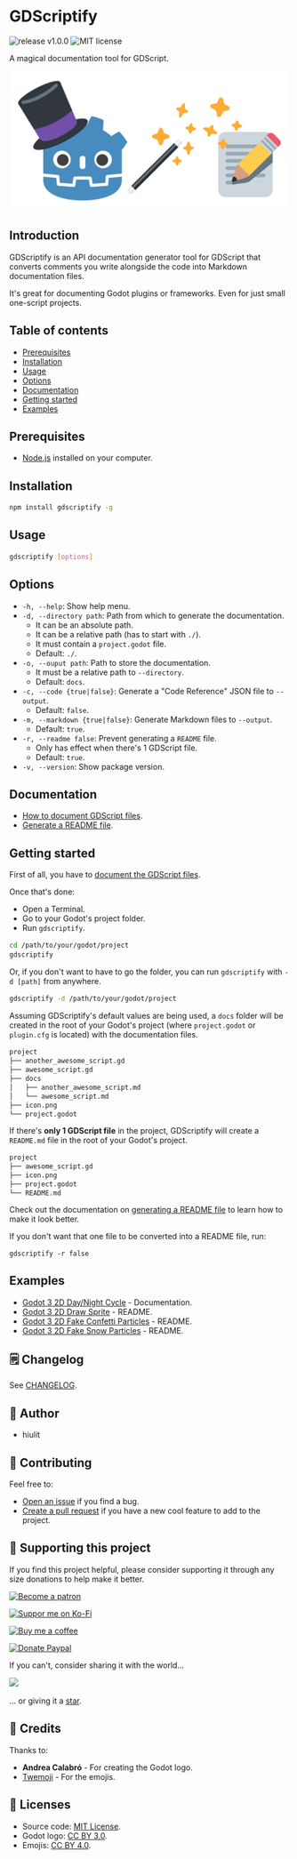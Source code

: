 # GDScriptify

![release v1.0.0](https://img.shields.io/badge/release-v1.0.0-478cbf?style=flat-square) ![MIT license](https://img.shields.io/badge/license-MIT-478cbf?style=flat-square)

A magical documentation tool for GDScript.

![GDScriptify banner](/gdscriptify-banner.jpg)

## Introduction

GDScriptify is an API documentation generator tool for GDScript that converts comments you write alongside the code into Markdown documentation files.

It's great for documenting Godot plugins or frameworks. Even for just small one-script projects.

## Table of contents

- [Prerequisites](#prerequisites)
- [Installation](#installation)
- [Usage](#usage)
- [Options](#options)
- [Documentation](#documentation)
- [Getting started](#getting-started)
- [Examples](#examples)

## Prerequisites

- [Node.js](https://nodejs.org) installed on your computer.

## Installation

```bash
npm install gdscriptify -g
```

## Usage

```bash
gdscriptify [options]
```

## Options

- `-h, --help`: Show help menu.
- `-d, --directory path`: Path from which to generate the documentation.
  - It can be an absolute path.
  - It can be a relative path (has to start with `./`).
  - It must contain a `project.godot` file.
  - Default: `./`.
- `-o, --ouput path`: Path to store the documentation.
  - It must be a relative path to `--directory`.
  - Default: `docs`.
- `-c, --code {true|false}`: Generate a "Code Reference" JSON file to `--output`.
  - Default: `false`.
- `-m, --markdown {true|false}`: Generate Markdown files to `--output`.
  - Default: `true`.
- `-r, --readme false`: Prevent generating a `README` file.
  - Only has effect when there's 1 GDScript file.
  - Default: `true`.
- `-v, --version`: Show package version.

## Documentation

- [How to document GDScript files](/docs/how-to-document-gdscript-files.md).
- [Generate a README file](/docs/generate-a-readme-file.md).

## Getting started

First of all, you have to [document the GDScript files](/docs/how-to-document-gdscript-files.md).

Once that's done:

- Open a Terminal.
- Go to your Godot's project folder.
- Run `gdscriptify`.

```bash
cd /path/to/your/godot/project
gdscriptify
```

Or, if you don't want to have to go the folder, you can run `gdscriptify` with `-d [path]` from anywhere.

```bash
gdscriptify -d /path/to/your/godot/project
```

Assuming GDScriptify's default values are being used, a `docs` folder will be created in the root of your Godot's project (where `project.godot` or `plugin.cfg` is located) with the documentation files.

```
project
├── another_awesome_script.gd
├── awesome_script.gd
├── docs
│   ├── another_awesome_script.md
│   └── awesome_script.md
├── icon.png
└── project.godot
```

If there's **only 1 GDScript file** in the project, GDScriptify will create a `README.md` file in the root of your Godot's project.

```
project
├── awesome_script.gd
├── icon.png
├── project.godot
└── README.md
```

Check out the documentation on [generating a README file](/docs/generate-a-readme-file.md) to learn how to make it look better.

If you don't want that one file to be converted into a README file, run:

```
gdscriptify -r false
```

## Examples

- [Godot 3 2D Day/Night Cycle](https://github.com/hiulit/Godot-3-2D-Day-Night-Cycle/tree/master/docs/src) - Documentation.
- [Godot 3 2D Draw Sprite](https://github.com/hiulit/Godot-3-2D-Draw-Sprite) - README.
- [Godot 3 2D Fake Confetti Particles](https://github.com/hiulit/Godot-3-2D-Fake-Confetti-Particles) - README.
- [Godot 3 2D Fake Snow Particles](https://github.com/hiulit/Godot-3-2D-Fake-Snow-Particles) - README.

## 🗒️ Changelog

See [CHANGELOG](/CHANGELOG.md).

## 👤 Author

- hiulit

## 🤝 Contributing

Feel free to:

- [Open an issue](https://github.com/hiulit/GDScriptify/issues) if you find a bug.
- [Create a pull request](https://github.com/hiulit/GDScriptify/pulls) if you have a new cool feature to add to the project.

## 🙌 Supporting this project

If you find this project helpful, please consider supporting it through any size donations to help make it better.

[![Become a patron](https://img.shields.io/badge/Become_a_patron-ff424d?logo=Patreon&style=for-the-badge&logoColor=white)](https://www.patreon.com/hiulit)

[![Suppor me on Ko-Fi](https://img.shields.io/badge/Support_me_on_Ko--fi-F16061?logo=Ko-fi&style=for-the-badge&logoColor=white)](https://ko-fi.com/F2F7136ND)

[![Buy me a coffee](https://img.shields.io/badge/Buy_me_a_coffee-FFDD00?logo=buy-me-a-coffee&style=for-the-badge&logoColor=black)](https://www.buymeacoffee.com/hiulit)

[![Donate Paypal](https://img.shields.io/badge/PayPal-00457C?logo=PayPal&style=for-the-badge&label=Donate)](https://www.paypal.com/paypalme/hiulit)

If you can't, consider sharing it with the world...

[![](https://img.shields.io/badge/Share_on_Twitter-1DA1F2?style=for-the-badge&logo=twitter&logoColor=white)](https://twitter.com/intent/tweet?url=https%3A%2F%2Fgithub.com%2Fhiulit%2FGDScriptify&text=%22Godot+3+2D+Day%2FNight+Cycle%22%0D%0AA+2D+%E2%98%80%EF%B8%8F+Day+%2F+%F0%9F%8C%94+Night+cycle+using+CanvasModulate+and+a+moon+light+effect+using+Light2D+by+%40hiulit)

... or giving it a [star](https://github.com/hiulit/GDScriptify/stargazers).

## 👏 Credits

Thanks to:

- **Andrea Calabró** - For creating the Godot logo.
- [Twemoji](https://twemoji.twitter.com/) - For the emojis.

## 📝 Licenses

- Source code: [MIT License](/LICENSE).
- Godot logo: [CC BY 3.0](https://creativecommons.org/licenses/by/3.0/).
- Emojis: [CC BY 4.0](https://creativecommons.org/licenses/by/4.0/).
